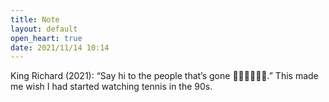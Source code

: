 ```yaml
---
title: Note
layout: default
open_heart: true
date: 2021/11/14 10:14
---
```


King Richard (2021): “Say hi to the people that’s gone 👋🏼👋🏼👋🏼.” This made me wish I had started watching tennis in the 90s.
